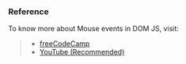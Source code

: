 ### Reference
To know more about Mouse events in DOM JS, visit:

> - [freeCodeCamp](https://www.freecodecamp.org/news/event-bubbling-and-event-capturing-in-javascript/)
> - [YouTube (Recommended)](https://www.youtube.com/watch?v=uKupoqAtJBk&list=PLfEr2kn3s-br9ZFmejfLhAgMbGgbpdof8&index=107)

